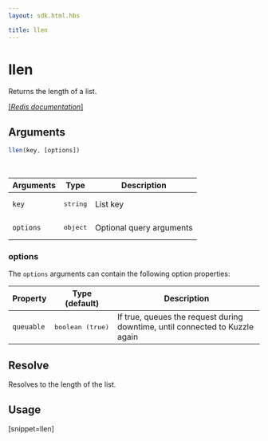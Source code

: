```yaml
---
layout: sdk.html.hbs

title: llen
---
```


# llen

Returns the length of a list.

[[_Redis documentation_]](https://redis.io/commands/llen)

## Arguments

```js
llen(key, [options])
```

<br/>

| Arguments    | Type    | Description |
|--------------|---------|-------------|
| `key` | <pre>string</pre> | List key |
| ``options`` | <pre>object</pre> | Optional query arguments |

### options

The `options` arguments can contain the following option properties:

| Property   | Type (default)   | Description                       |
| ---------- | ------- | --------------------------------- |
| `queuable` | <pre>boolean (true)</pre> | If true, queues the request during downtime, until connected to Kuzzle again |

## Resolve

Resolves to the length of the list.

## Usage

[snippet=llen]
